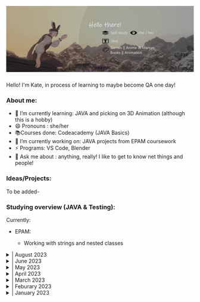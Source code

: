 
![Little about-me!](banner.png)

### 
Hello! I'm Kate, in process of learning to maybe become QA one day!

### About me:
- 🌱 I’m currently learning: JAVA and picking on 3D Animation (although this is a hobby)
- 😄 Pronouns : she/her
- 📚Courses done: Codeacademy (JAVA Basics) 
- 🔭 I’m currently working on: JAVA projects from EPAM coursework
- ⚡ Programs: VS Code, Blender
- 💬 Ask me about : anything, really! I like to get to know net things and people!

### Ideas/Projects:
To be added-

### Studying overview (JAVA & Testing):
Currently:
<ul>
<li>EPAM:</li>
<ul>
<li>Working with strings and nested classes</li>
</ul>
</ul>

<details>
<summary>| August 2023  </summary>

<ul>
<li>EPAM</li>
<ul>
<li>Revision of Java basics (Data types, Conditions and Loops, Arrays and Classes)</li>
<li>Working with strings and nested classes</li>
</ul>
</ul>

</details>
<details>
<summary>| June 2023  </summary>

<ul>
<li>Revision of testing methodologies and testing basics<li>
<li>Revision on making testing causes, bug reporting<li>
<li>EPAM<li>
<ul>
<li> - Basic of OOP 
        (encapsualion, Modifiers, Inheritance)</li>
</ul>
</ul>  
</details>
<details>
<summary>| May 2023  </summary>
<ul>
<li>EPAM</li>
<ul>
<li>Automated testing Basic in Java (continuation)</li>
<li>Learning about and understanding 2D arrays</li>
</ul>
<li>uTest</li>
<ul>
<li>Continuation on uTest pratice cycles
     (Charles Proxy, Challenge cycles)</li>
</ul>
</ul>
</details>
<details>
<summary>| April 2023</summary>
<ul>
<li>EPAM</li>
<ul>
<li>Software Development Methologies</li>
<li>Introduction to Testing</li>
<li>Version Control with Git</li>
<li>Automated testing Basisc in Java (began)</li>
</ul>
<li>uTest</li>
<ul>
<li>Continuation on uTest pratice cycles
        (Computer Testing, Mobile Testing)</li>
</ul>
</ul>    
</details>
<details>
<summary>| March 2023</summary>
<ul>
<li>CodeAcademy</li>
<ul>
<li>Started JAVA Basics course (free parts)</li>
</ul>
<li>uTest</li>
<ul>
<li>Completed the uTest Academy courses on testing</li>
<li>Started on running uTest Academy testing pratice cycles
         (Introuduction To Testing, Computer Testing)</li>
</ul>
</ul>
</details>
<details>
<summary>| Feburary 2023</summary>
<ul>
<li>Partaking in GoIT 4 day marathon QA testing basics (13.02 - 19.02)</li>
<ul>
<li>Basic of bug hunting</li>
<li>Writing test cases (using TestRail)</li>
<li>Writing and completing bug reports (using Jira)</li>
</ul>
</ul>
<ul>
<li>Started EPAM Academy (Computer Science Basics)</li>
<li>First "Hello World!" in JAVA</li>
</ul>
</details>

<details>
<summary>| January 2023</summary>

(Actually began my studies mid-January)
<ul>
<li>ISTQB specifications (started learning the basics)</li>
<li>I made this account and started learning about GIT and Github as a whole!</li>
</ul>

</details>













